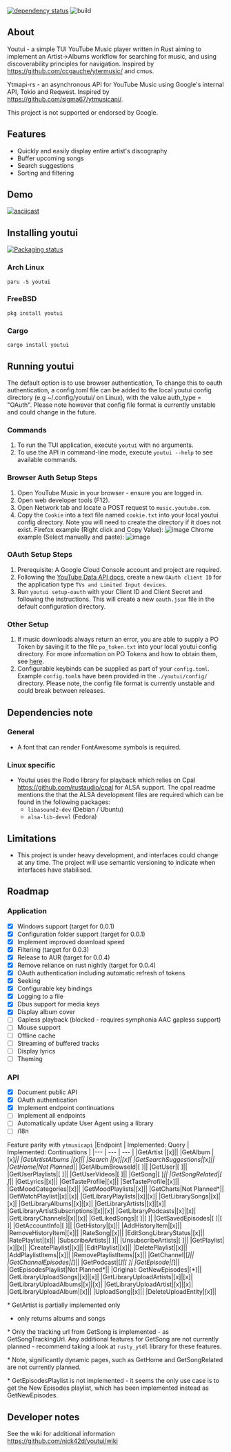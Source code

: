 [![dependency status](https://deps.rs/repo/github/nick42d/youtui/status.svg)](https://deps.rs/repo/github/nick42d/youtui)
![build](https://github.com/nick42d/youtui/actions/workflows/release-plz.yml/badge.svg)

## About
Youtui - a simple TUI YouTube Music player written in Rust aiming to implement an Artist->Albums workflow for searching for music, and using discoverability principles for navigation. Inspired by https://github.com/ccgauche/ytermusic/ and cmus.

Ytmapi-rs - an asynchronous API for YouTube Music using Google's internal API, Tokio and Reqwest. Inspired by https://github.com/sigma67/ytmusicapi/.

This project is not supported or endorsed by Google.

## Features
- Quickly and easily display entire artist's discography
- Buffer upcoming songs
- Search suggestions
- Sorting and filtering

## Demo
[![asciicast](https://asciinema.org/a/k6oz2Tx2NXVdaYWSsnHFi0Dwg.svg)](https://asciinema.org/a/k6oz2Tx2NXVdaYWSsnHFi0Dwg)

## Installing youtui
[![Packaging status](https://repology.org/badge/vertical-allrepos/youtui.svg)](https://repology.org/project/youtui/versions)

### Arch Linux
`paru -S youtui`

### FreeBSD
`pkg install youtui`

### Cargo
`cargo install youtui`

## Running youtui
The default option is to use browser authentication, To change this to oauth authentication, a config.toml file can be added to the local youtui config directory (e.g ~/.config/youtui/ on Linux), with the value auth_type = "OAuth". Please note however that config file format is currently unstable and could change in the future.
### Commands
1. To run the TUI application, execute `youtui` with no arguments.
1. To use the API in command-line mode, execute `youtui --help` to see available commands.
### Browser Auth Setup Steps
1. Open YouTube Music in your browser - ensure you are logged in.
1. Open web developer tools (F12).
1. Open Network tab and locate a POST request to `music.youtube.com`.
1. Copy the `Cookie` into a text file named `cookie.txt` into your local youtui config directory. Note you will need to create the directory if it does not exist.
Firefox example (Right click and Copy Value):
![image](https://github.com/nick42d/youtui/assets/133559267/c7fda32c-10bc-4ebe-b18e-ee17c13f6bd0)
Chrome example (Select manually and paste):
![image](https://github.com/nick42d/youtui/assets/133559267/bd2ec37b-1a78-490f-b313-694145bb4854)
### OAuth Setup Steps
1. Prerequisite: A Google Cloud Console account and project are required.
1. Following the [YouTube Data API docs](https://developers.google.com/youtube/registering_an_application), create a new `OAuth client ID` for the application type `TVs and Limited Input devices`. 
1. Run `youtui setup-oauth` with your Client ID and Client Secret and following the instructions. This will create a new `oauth.json` file in the default configuration directory.
### Other Setup
1. If music downloads always return an error, you are able to supply a PO Token by saving it to the file `po_token.txt` into your local youtui config directory. For more information on PO Tokens and how to obtain them, see [here](https://github.com/yt-dlp/yt-dlp/wiki/Extractors#po-token-guide).
1. Configurable keybinds can be supplied as part of your `config.toml`. Example `config.toml`s have been provided in the `./youtui/config/` directory. Please note, the config file format is currently unstable and could break between releases.

## Dependencies note
### General
- A font that can render FontAwesome symbols is required.
### Linux specific
- Youtui uses the Rodio library for playback which relies on Cpal https://github.com/rustaudio/cpal for ALSA support. The cpal readme mentions the that the ALSA development files are required which can be found in the following packages:
  - `libasound2-dev` (Debian / Ubuntu)
  - `alsa-lib-devel` (Fedora)

## Limitations
- This project is under heavy development, and interfaces could change at any time. The project will use semantic versioning to indicate when interfaces have stabilised.

## Roadmap
### Application
- [x] Windows support (target for 0.0.1)
- [x] Configuration folder support (target for 0.0.1)
- [x] Implement improved download speed
- [x] Filtering (target for 0.0.3)
- [x] Release to AUR (target for 0.0.4)
- [x] Remove reliance on rust nightly (target for 0.0.4)
- [x] OAuth authentication including automatic refresh of tokens
- [x] Seeking
- [x] Configurable key bindings
- [x] Logging to a file
- [x] Dbus support for media keys
- [x] Display album cover
- [ ] Gapless playback (blocked - requires symphonia AAC gapless support)
- [ ] Mouse support
- [ ] Offline cache
- [ ] Streaming of buffered tracks
- [ ] Display lyrics
- [ ] Theming
### API
- [x] Document public API
- [x] OAuth authentication
- [x] Implement endpoint continuations
- [ ] Implement all endpoints
- [ ] Automatically update User Agent using a library
- [ ] i18n

Feature parity with `ytmusicapi`
|Endpoint | Implemented: Query | Implemented: Continuations |
|--- | --- | --- |
|GetArtist |[x]||
|GetAlbum |[x]*||
|GetArtistAlbums |[x]||
|Search |[x]|[x]|
|GetSearchSuggestions|[x]||
|GetHome|Not Planned*||
|GetAlbumBrowseId|[ ]||
|GetUser|[ ]||
|GetUserPlaylists|[ ]||
|GetUserVideos|[ ]||
|GetSong|[ ]*||
|GetSongRelated|[ ]*||
|GetLyrics|[x]||
|GetTasteProfile|[x]||
|SetTasteProfile|[x]||
|GetMoodCategories|[x]||
|GetMoodPlaylists|[x]||
|GetCharts|Not Planned*||
|GetWatchPlaylist|[x]|[x]|
|GetLibraryPlaylists|[x]|[x]|
|GetLibrarySongs|[x]|[x]|
|GetLibraryAlbums|[x]|[x]|
|GetLibraryArtists|[x]|[x]|
|GetLibraryArtistSubscriptions|[x]|[x]|
|GetLibraryPodcasts|[x]|[x]|
|GetLibraryChannels|[x]|[x]|
|GetLikedSongs|[ ]|[ ]|
|GetSavedEpisodes|[ ]|[ ]|
|GetAccountInfo|[ ]||
|GetHistory|[x]||
|AddHistoryItem|[x]||
|RemoveHistoryItem|[x]||
|RateSong|[x]||
|EditSongLibraryStatus|[x]||
|RatePlaylist|[x]||
|SubscribeArtists|[ ]||
|UnsubscribeArtists|[ ]||
|GetPlaylist|[x]|[x]|
|CreatePlaylist|[x]||
|EditPlaylist|[x]||
|DeletePlaylist|[x]||
|AddPlaylistItems|[x]||
|RemovePlaylistItems|[x]||
|GetChannel|[*]||
|GetChannelEpisodes|[*]||
|GetPodcast|[*]|[ ]|
|GetEpisode|[*]||
|GetEpisodesPlaylist|Not Planned*||
|Original: GetNewEpisodes|[*]||
|GetLibraryUploadSongs|[x]|[x]|
|GetLibraryUploadArtists|[x]|[x]|
|GetLibraryUploadAlbums|[x]|[x]|
|GetLibraryUploadArtist|[x]|[x]|
|GetLibraryUploadAlbum|[x]||
|UploadSong|[x]||
|DeleteUploadEntity|[x]||

\* GetArtist is partially implemented only
- only returns albums and songs

\* Only the tracking url from GetSong is implemented - as GetSongTrackingUrl. Any additional features for GetSong are not currently planned - recommend taking a look at `rusty_ytdl` library for these features.

\* Note, significantly dynamic pages, such as GetHome and GetSongRelated are not currently planned.

\* GetEpisodesPlaylist is not implemented - it seems the only use case is to get the New Episodes playlist, which has been implemented instead as GetNewEpisodes.

## Developer notes
See the wiki for additional information
https://github.com/nick42d/youtui/wiki
